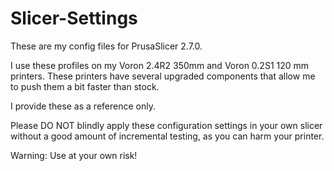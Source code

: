 # Slicer-Settings

These are my config files for PrusaSlicer 2.7.0.

I use these profiles on my Voron 2.4R2 350mm and Voron 0.2S1 120 mm printers. These printers have several upgraded components that allow me to push them a bit faster than stock.

I provide these as a reference only.

Please DO NOT blindly apply these configuration settings in your own slicer without a good amount of incremental testing, as you can harm your printer.

Warning: Use at your own risk!
